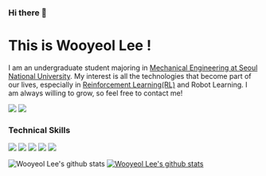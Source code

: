 ### Hi there 👋

# This is Wooyeol Lee !

I am an undergraduate student majoring in [Mechanical Engineering at Seoul National University](https://me.snu.ac.kr/). My interest is all the technologies that become part of our lives, especially in [Reinforcement Learning(RL)](https://github.com/thisisWooyeol/Reinforcement-Learning-Study) and Robot Learning. I am always willing to grow, so feel free to contact me!

<a href="mailto:wooyeol0519@snu.ac.kr" target="_top"><img src="https://img.shields.io/badge/Email-EA4335?style=flat-square&logo=Gmail&logoColor=white"/></a>
<a href="https://www.linkedin.com/in/이우열-8933b9230" target="_blank"><img src="https://img.shields.io/badge/LinkedIn-0A66C2?style=flat-square&logo=LinkedIn&logoColor=white"/></a>


### Technical Skills
<img src="https://img.shields.io/badge/Python-3776AB?style=flat-square&logo=Python&logoColor=white"/>  <img src="https://img.shields.io/badge/C++-00599C?style=flat-square&logo=C++&logoColor=white"/>  <img src="https://img.shields.io/badge/C-A8B9CC?style=flat-square&logo=C&logoColor=white"/>
<img src="https://img.shields.io/badge/Pytorch-EE4C2C?style=flat-square&logo=Pytorch&logoColor=white"/>  <img src="https://img.shields.io/badge/Tensorflow-FF6F00?style=flat-square&logo=Tensorflow&logoColor=white"/>


![Wooyeol Lee's github stats](https://github-readme-stats.vercel.app/api?username=thisisWooyeol&show_icons=true&theme=dark)
[![Wooyeol Lee's github stats](https://github-readme-stats.vercel.app/api/top-langs/?username=thisisWooyeol&show_icons=true&layout=compact&theme=dark)](https://github.com/thisisWooyeol)

<!--
**thisisWooyeol/thisisWooyeol** is a ✨ _special_ ✨ repository because its `README.md` (this file) appears on your GitHub profile.

Here are some ideas to get you started:

- 🔭 I’m currently working on ...
- 🌱 I’m currently learning ...
- 👯 I’m looking to collaborate on ...
- 🤔 I’m looking for help with ...
- 💬 Ask me about ...
- 📫 How to reach me: ...
- 😄 Pronouns: ...
- ⚡ Fun fact: ...
-->
